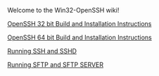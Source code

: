 Welcome to the Win32-OpenSSH wiki!

[OpenSSH 32 bit Build and Installation Instructions](https://github.com/PowerShell/Win32-OpenSSH/wiki/OpenSSH-32-bit-Build-and-Installation-Instructions)

[OpenSSH 64 bit Build and Installation Instructions](https://github.com/PowerShell/Win32-OpenSSH/wiki/OpenSSH-64-bit-Build-and-Installation-Instructions)

[Running SSH and SSHD](https://github.com/PowerShell/Win32-OpenSSH/wiki/Running-ssh-and-sshd)

[Running SFTP and SFTP SERVER](https://github.com/PowerShell/Win32-OpenSSH/wiki/Running-sftp-and-sftpserver)